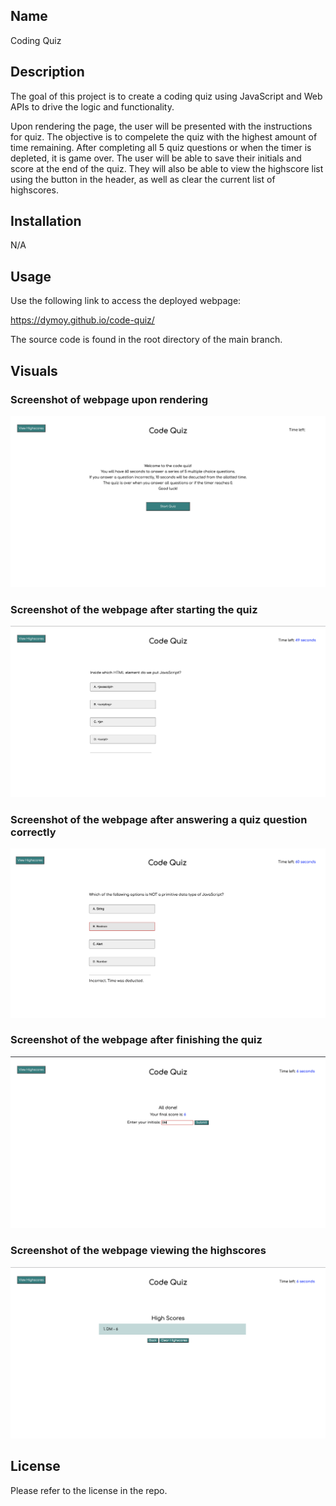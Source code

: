 ## Name 

Coding Quiz 

## Description

The goal of this project is to create a coding quiz using JavaScript and Web APIs to drive the logic and functionality. 

Upon rendering the page, the user will be presented with the instructions for quiz. The objective is to compelete the quiz with the highest amount of time remaining. After completing all 5 quiz questions or when the timer is depleted, it is game over. The user will be able to save their initials and score at the end of the quiz. They will also be able to view the highscore list using the button in the header, as well as clear the current list of highscores. 

## Installation 

N/A 

## Usage 
Use the following link to access the deployed webpage: 

https://dymoy.github.io/code-quiz/

The source code is found in the root directory of the main branch. 

## Visuals 

### Screenshot of webpage upon rendering 

!["Screenshot of webpage on load"](./Assets/images/code-quiz-landing.png)

### Screenshot of the webpage after starting the quiz

!["Screenshot of the webpage after starting the quiz"](./Assets/images/code-quiz-question1.png)

### Screenshot of the webpage after answering a quiz question correctly 

!["Screenshot of the webpage after answering ta quiz question correctly"](./Assets/images/code-quiz-incorrect-answer.png)

### Screenshot of the webpage after finishing the quiz

!["Screenshot of the webpage after finishing the quiz](./Assets/images/code-quiz-game-over.png)

### Screenshot of the webpage viewing the highscores 

!["Screenshot of the webpage viewing the highscores "](./Assets/images/code-quiz-score.png)

## License 

Please refer to the license in the repo.
